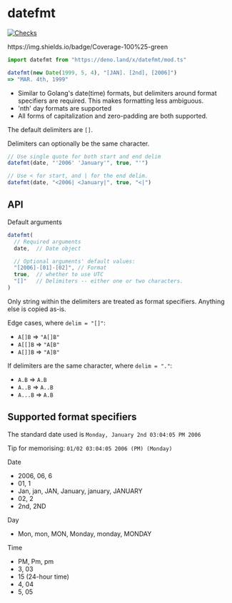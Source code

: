 # datefmt

[![Checks](https://github.com/hedyhli/deno-datefmt/actions/workflows/deno.yml/badge.svg)](https://github.com/hedyhli/deno-datefmt/actions/workflows/deno.yml)
<!--deno-coverage-->https://img.shields.io/badge/Coverage-100%25-green

```js
import datefmt from "https://deno.land/x/datefmt/mod.ts"

datefmt(new Date(1999, 5, 4), "[JAN]. [2nd], [2006]")
=> "MAR. 4th, 1999"
```

- Similar to Golang's date(time) formats, but delimiters around format
  specifiers are required. This makes formatting less ambiguous.
- 'nth' day formats are supported
- All forms of capitalization and zero-padding are both supported.

The default delimiters are `[]`.

Delimiters can optionally be the same character.

```js
// Use single quote for both start and end delim
datefmt(date, "'2006' 'January'", true, "'")

// Use < for start, and | for the end delim.
datefmt(date, "<2006| <January|", true, "<|")
```

## API

Default arguments

```js
datefmt(
  // Required arguments
  date,  // Date object

  // Optional arguments' default values:
  "[2006]-[01]-[02]", // Format
  true,  // whether to use UTC
  "[]"   // Delimiters -- either one or two characters.
)
```

Only string within the delimiters are treated as format specifiers. Anything
else is copied as-is.

Edge cases, where `delim = "[]"`:
- `A[]B` => `"A[]B"`
- `A[[]B` => `"A[B"`
- `A[]]B` => `"A]B"`

If delimiters are the same character, where `delim = "."`:
- `A.B` => `A.B`
- `A..B` => `A..B`
- `A...B` => `A.B`

## Supported format specifiers

The standard date used is `Monday, January 2nd 03:04:05 PM 2006`

Tip for memorising: `01/02 03:04:05 2006 (PM) (Monday)`

Date
- 2006, 06, 6
- 01, 1
- Jan, jan, JAN, January, january, JANUARY
- 02, 2
- 2nd, 2ND

Day
- Mon, mon, MON, Monday, monday, MONDAY

Time
- PM, Pm, pm
- 3, 03
- 15 (24-hour time)
- 4, 04
- 5, 05
